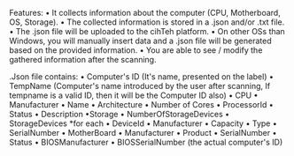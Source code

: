 ﻿Features:
	• It collects information about the computer (CPU, Motherboard, OS, Storage).
	• The collected information is stored in a .json and/or .txt file. 
	• The .json file will be uploaded to the cihTeh platform.
	• On other OSs than Windows, you will manually insert data and a .json file will be generated based on the provided
	information.
	• You are able to see / modify the gathered information after the scanning.

.Json file contains:
	• Computer's ID (It's name, presented on the label)
	• TempName (Computer's name introduced by the user after scanning, If tempname is a valid ID, then it will be the Computer ID also)
	• CPU
		• Manufacturer
		• Name
		• Architecture
		• Number of Cores
		• ProcessorId
		• Status
		• Description
	•Storage
		• NumberOfStorageDevices
		• StorageDevices *for each
			• DeviceId
			• Manufacturer
			• Capacity
			• Type
			• SerialNumber
	• MotherBoard
		• Manufacturer
		• Product
		• SerialNumber
		• Status
		• BIOSManufacturer
		• BIOSSerialNumber (the actual computer's ID)